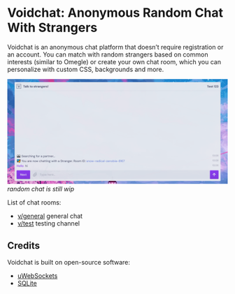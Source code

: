 # Voidchat: Anonymous Random Chat With Strangers

Voidchat is an anonymous chat platform that doesn’t require registration or an account. You can match with random strangers based on common interests (similar to Omegle) or create your own chat room, which you can personalize with custom CSS, backgrounds and more.

![omegle alternatives](/images/voidchat-talk-to-strangers.png)
*random chat is still wip*

List of chat rooms:

  - [v/general](https://voidchat.org) general chat
  - [v/test](https://voidchat.org/v/test) testing channel

## Credits

Voidchat is built on open-source software:

  - [uWebSockets](https://github.com/uNetworking/uWebSockets)
  - [SQLite](https://www.sqlite.org)
